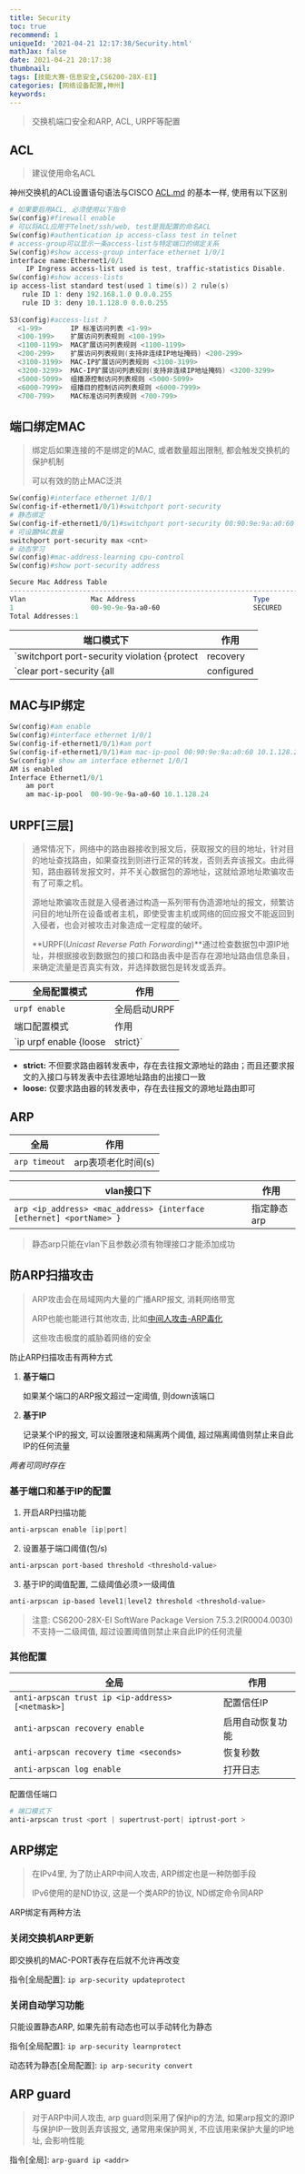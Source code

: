 ```yaml
---
title: Security
toc: true
recommend: 1
uniqueId: '2021-04-21 12:17:38/Security.html'
mathJax: false
date: 2021-04-21 20:17:38
thumbnail:
tags: [技能大赛-信息安全,CS6200-28X-EI]
categories: [网络设备配置,神州]
keywords:
---
```

>   交换机端口安全和ARP, ACL, URPF等配置

<!-- more -->

## ACL

> 建议使用命名ACL

神州交换机的ACL设置语句语法与CISCO [ACL.md](../Networking/Cisco/ACL.md) 的基本一样, 使用有以下区别

```powershell
# 如果要启用ACL, 必须使用以下指令
Sw(config)#firewall enable 
# 可以将ACL应用于Telnet/ssh/web, test是我配置的命名ACL
Sw(config)#authentication ip access-class test in telnet 
# access-group可以显示一条access-list与特定端口的绑定关系
Sw(config)#show access-group interface ethernet 1/0/1
interface name:Ethernet1/0/1
    IP Ingress access-list used is test, traffic-statistics Disable.
Sw(config)#show access-lists 
ip access-list standard test(used 1 time(s)) 2 rule(s)
   rule ID 1: deny 192.168.1.0 0.0.0.255
   rule ID 3: deny 10.1.128.0 0.0.0.255
   
S3(config)#access-list ?
  <1-99>       IP 标准访问列表 <1-99>
  <100-199>    扩展访问列表规则 <100-199>
  <1100-1199>  MAC扩展访问列表规则 <1100-1199>
  <200-299>    扩展访问列表规则(支持非连续IP地址掩码) <200-299>
  <3100-3199>  MAC-IP扩展访问列表规则 <3100-3199>
  <3200-3299>  MAC-IP扩展访问列表规则(支持非连续IP地址掩码) <3200-3299>
  <5000-5099>  组播源控制访问列表规则 <5000-5099>
  <6000-7999>  组播目的控制访问列表规则 <6000-7999>
  <700-799>    MAC标准访问列表规则 <700-799>
```

## 端口绑定MAC

> 绑定后如果连接的不是绑定的MAC, 或者数量超出限制, 都会触发交换机的保护机制
>
> 可以有效的防止MAC泛洪

```powershell
Sw(config)#interface ethernet 1/0/1
Sw(config-if-ethernet1/0/1)#switchport port-security
# 静态绑定
Sw(config-if-ethernet1/0/1)#switchport port-security 00:90:9e:9a:a0:60
# 可设置MAC数量
switchport port-security max <cnt>
# 动态学习
Sw(config)#mac-address-learning cpu-control 
Sw(config)#show port-security address      

Secure Mac Address Table                          
-------------------------------------------------------------------------------------  
Vlan                Mac Address                             Type                Ports               
1                   00-90-9e-9a-a0-60                       SECURED             Ethernet1/0/1       
Total Addresses:1
```

| 端口模式下                                                   | 作用                                  |
| ------------------------------------------------------------ | ------------------------------------- |
| `switchport port-security violation {protect|recovery|restrict|shutdown}` | 当MAC不正确或超过规定数量时执行的操作 |
| `clear port-security {all|configured|dynamic}[[address <mac-addr>| interface <interface-id>] [vlan<vlan-id> ]]` | 清除绑定                              |

## MAC与IP绑定

```powershell
Sw(config)#am enable               
Sw(config)#interface ethernet 1/0/1 
Sw(config-if-ethernet1/0/1)#am port 
Sw(config-if-ethernet1/0/1)#am mac-ip-pool 00:90:9e:9a:a0:60 10.1.128.24
Sw(config)# show am interface ethernet 1/0/1
AM is enabled
Interface Ethernet1/0/1
    am port
    am mac-ip-pool  00-90-9e-9a-a0-60 10.1.128.24
```

## URPF[三层]

> 通常情况下，网络中的路由器接收到报文后，获取报文的目的地址，针对目的地址查找路由，如果查找到则进行正常的转发，否则丢弃该报文。由此得知，路由器转发报文时，并不关心数据包的源地址，这就给源地址欺骗攻击有了可乘之机。
>
> 源地址欺骗攻击就是入侵者通过构造一系列带有伪造源地址的报文，频繁访问目的地址所在设备或者主机，即使受害主机或网络的回应报文不能返回到入侵者，也会对被攻击对象造成一定程度的破坏。
>
> **URPF(*Unicast Reverse Path Forwarding*)**通过检查数据包中源IP地址，并根据接收到数据包的接口和路由表中是否存在源地址路由信息条目，来确定流量是否真实有效，并选择数据包是转发或丢弃。

| 全局配置模式                      | 作用                |
| --------------------------------- | ------------------- |
| `urpf enable`                     | 全局启动URPF        |
| 端口配置模式                      | 作用                |
| `ip urpf enable {loose | strict}` | 端口启动和关闭 URPF |

- **strict:** 不但要求路由器转发表中，存在去往报文源地址的路由；而且还要求报文的入接口与转发表中去往源地址路由的出接口一致
- **loose:** 仅要求路由器的转发表中，存在去往报文的源地址路由即可

## ARP

| 全局          | 作用               |
| ------------- | ------------------ |
| `arp timeout` | arp表项老化时间(s) |

| vlan接口下                                                   | 作用        |
| ------------------------------------------------------------ | ----------- |
| `arp <ip_address> <mac_address> {interface [ethernet] <portName> }` | 指定静态arp |

> 静态arp只能在vlan下且参数必须有物理接口才能添加成功

## 防ARP扫描攻击

> ARP攻击会在局域网内大量的广播ARP报文, 消耗网络带宽
>
> ARP也能也能进行其他攻击, 比如[中间人攻击-ARP毒化](https://www.freebuf.com/articles/system/5157.html)
>
> 这些攻击极度的威胁着网络的安全

防止ARP扫描攻击有两种方式

1. **基于端口**

   如果某个端口的ARP报文超过一定阈值, 则down该端口

2. **基于IP**

   记录某个IP的报文, 可以设置限速和隔离两个阈值, 超过隔离阈值则禁止来自此IP的任何流量

*两者可同时存在*

### 基于端口和基于IP的配置

1. 开启ARP扫描功能

```powershell
anti-arpscan enable [ip|port]
```

2. 设置基于端口阈值(包/s)

```powershell
anti-arpscan port-based threshold <threshold-value>
```

3.  基于IP的阈值配置, 二级阈值必须>一级阈值

```powershell
anti-arpscan ip-based level1|level2 threshold <threshold-value>
```

> 注意: CS6200-28X-EI SoftWare Package Version 7.5.3.2(R0004.0030)不支持一二级阈值, 超过设置阈值则禁止来自此IP的任何流量
>

### 其他配置

| 全局                                             | 作用             |
| ------------------------------------------------ | ---------------- |
| `anti-arpscan trust ip <ip-address> [<netmask>]` | 配置信任IP       |
| `anti-arpscan recovery enable`                   | 启用自动恢复功能 |
| `anti-arpscan recovery time <seconds>`           | 恢复秒数         |
| `anti-arpscan log enable`                        | 打开日志         |

配置信任端口

```powershell
# 端口模式下
anti-arpscan trust <port | supertrust-port| iptrust-port >
```

## ARP绑定

> 在IPv4里, 为了防止ARP中间人攻击, ARP绑定也是一种防御手段
>
> IPv6使用的是ND协议, 这是一个类ARP的协议, ND绑定命令同ARP

ARP绑定有两种方法

### 关闭交换机ARP更新

即交换机的MAC-PORT表存在后就不允许再改变

指令[全局配置]: `ip arp-security updateprotect`

### 关闭自动学习功能

只能设置静态ARP, 如果先前有动态也可以手动转化为静态

指令[全局配置]: `ip arp-security learnprotect`

动态转为静态[全局配置]: `ip arp-security convert`

## ARP guard

> 对于ARP中间人攻击, arp guard则采用了保护ip的方法, 如果arp报文的源IP与保护IP一致则丢弃该报文, 通常用来保护网关, 不应该用来保护大量的IP地址, 会影响性能

指令[全局]: `arp-guard ip <addr>`


